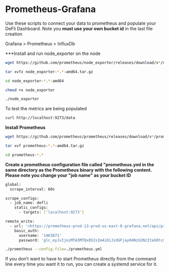# Prometheus-Grafana 

Use these scripts to connect your data to prometheus and populate your DeFli Dashboard. Note you **must use your own bucket id** in the last file creation 

Grafana > Prometheus > InfluxDb 

***Install and run node_exporter on the node

```bash
wget https://github.com/prometheus/node_exporter/releases/download/v*/node_exporter-*.*-amd64.tar.gz 
```

```bash
tar xvfz node_exporter-*.*-amd64.tar.gz 
```

```bash
cd node_exporter-*.*-amd64
```

```bash
chmod +x node_exporter
```

```bash
./node_exporter
```
To test the metrics are being populated 

```bash
curl http://localhost:9273/data
```

**Install Prometheus**


```bash
wget https://github.com/prometheus/prometheus/releases/download/v*/prometheus-*.*-amd64.tar.gz
```

```bash
tar xvf prometheus-*.*-amd64.tar.gz
```

```bash
cd prometheus-*.*
```

**Create a prometheus configuration file called "prometheus.yml in the same directory as the Prometheus binary with the following content. Please note you change your "job name" as your bucket ID**

```bash
global:
  scrape_interval: 60s

scrape_configs:
  - job_name: defli
    static_configs:
      - targets: ['localhost:9273']

remote_write:
  - url: '<https://prometheus-prod-13-prod-us-east-0.grafana.net/api/prom/push>'
    basic_auth:
      username: '1463871'
      password: 'glc_eyJvIjoiMTA3MTQxOSIsIm4iOiJzdGFjay04NzU2NzItaG0tcmVhZC1kZWZsaS10b2tlbjEiLCJrIjoiTG9HMjF1dklIcDVTdDZTejE4ODdWYTUzIiwibSI6eyJyIjoicHJvZC11cy1lYXN0LTAifX0=' 
```
    
```bash
./prometheus --config.file=./prometheus.yml
```  
If you don’t want to have to start Prometheus directly from the command line every time you want it to run, you can create a systemd service for it.

